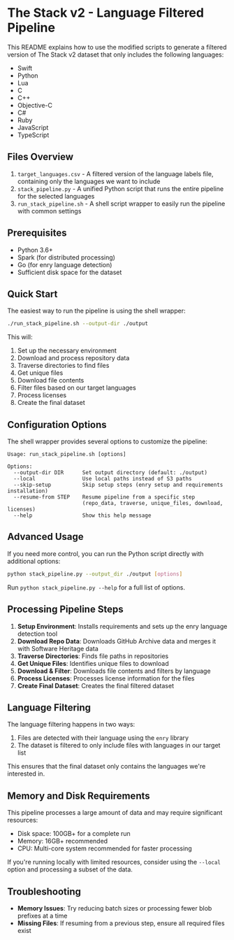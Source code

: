 # The Stack v2 - Language Filtered Pipeline

This README explains how to use the modified scripts to generate a filtered version of The Stack v2 dataset that only includes the following languages:

- Swift
- Python
- Lua
- C
- C++
- Objective-C
- C#
- Ruby
- JavaScript
- TypeScript

## Files Overview

1. `target_languages.csv` - A filtered version of the language labels file, containing only the languages we want to include
2. `stack_pipeline.py` - A unified Python script that runs the entire pipeline for the selected languages
3. `run_stack_pipeline.sh` - A shell script wrapper to easily run the pipeline with common settings

## Prerequisites

- Python 3.6+
- Spark (for distributed processing)
- Go (for enry language detection)
- Sufficient disk space for the dataset

## Quick Start

The easiest way to run the pipeline is using the shell wrapper:

```bash
./run_stack_pipeline.sh --output-dir ./output
```

This will:
1. Set up the necessary environment
2. Download and process repository data
3. Traverse directories to find files
4. Get unique files
5. Download file contents
6. Filter files based on our target languages
7. Process licenses
8. Create the final dataset

## Configuration Options

The shell wrapper provides several options to customize the pipeline:

```
Usage: run_stack_pipeline.sh [options]

Options:
  --output-dir DIR      Set output directory (default: ./output)
  --local               Use local paths instead of S3 paths
  --skip-setup          Skip setup steps (enry setup and requirements installation)
  --resume-from STEP    Resume pipeline from a specific step
                        (repo_data, traverse, unique_files, download, licenses)
  --help                Show this help message
```

## Advanced Usage

If you need more control, you can run the Python script directly with additional options:

```bash
python stack_pipeline.py --output_dir ./output [options]
```

Run `python stack_pipeline.py --help` for a full list of options.

## Processing Pipeline Steps

1. **Setup Environment**: Installs requirements and sets up the enry language detection tool
2. **Download Repo Data**: Downloads GitHub Archive data and merges it with Software Heritage data
3. **Traverse Directories**: Finds file paths in repositories
4. **Get Unique Files**: Identifies unique files to download
5. **Download & Filter**: Downloads file contents and filters by language
6. **Process Licenses**: Processes license information for the files
7. **Create Final Dataset**: Creates the final filtered dataset

## Language Filtering

The language filtering happens in two ways:

1. Files are detected with their language using the `enry` library
2. The dataset is filtered to only include files with languages in our target list

This ensures that the final dataset only contains the languages we're interested in.

## Memory and Disk Requirements

This pipeline processes a large amount of data and may require significant resources:

- Disk space: 100GB+ for a complete run
- Memory: 16GB+ recommended
- CPU: Multi-core system recommended for faster processing

If you're running locally with limited resources, consider using the `--local` option and processing a subset of the data.

## Troubleshooting

- **Memory Issues**: Try reducing batch sizes or processing fewer blob prefixes at a time
- **Missing Files**: If resuming from a previous step, ensure all required files exist
